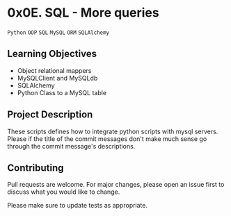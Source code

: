 # 0x0E. SQL - More queries
``Python`` ``OOP`` ``SQL`` ``MySQL`` ``ORM`` ``SQLAlchemy``

## Learning Objectives

- Object relational mappers
- MySQLClient and MySQLdb
- SQLAlchemy
- Python Class to a MySQL table

## Project Description

These scripts defines how to integrate python scripts with mysql servers.
Please if the title of the commit messages don't make much sense go through the commit message's descriptions.

## Contributing
Pull requests are welcome. For major changes, please open an issue first to discuss what you would like to change.

Please make sure to update tests as appropriate.
